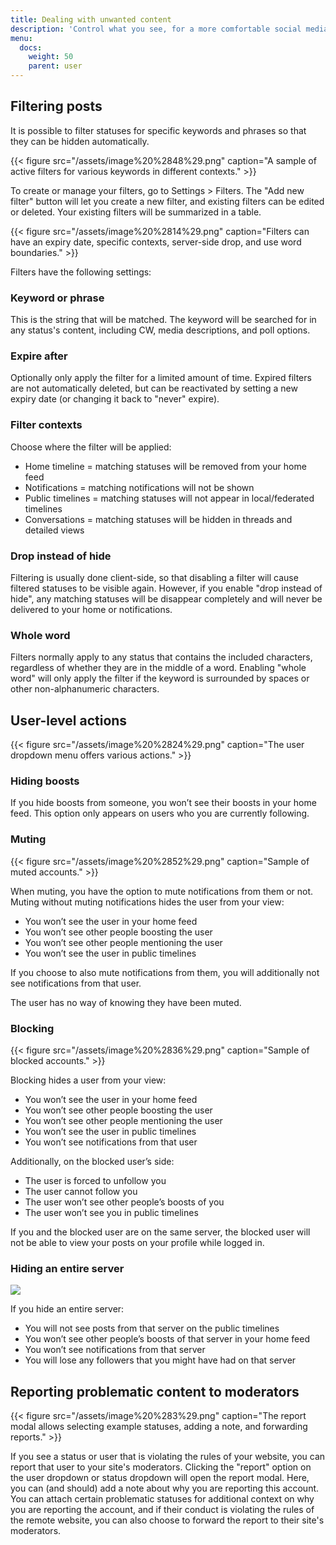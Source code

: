 ```yaml
---
title: Dealing with unwanted content
description: 'Control what you see, for a more comfortable social media experience.'
menu:
  docs:
    weight: 50
    parent: user
---
```


## Filtering posts <a id="blocking-and-muting"></a>

It is possible to filter statuses for specific keywords and phrases so that they can be hidden automatically.

{{< figure src="/assets/image%20%2848%29.png" caption="A sample of active filters for various keywords in different contexts." >}}

To create or manage your filters, go to Settings &gt; Filters. The "Add new filter" button will let you create a new filter, and existing filters can be edited or deleted. Your existing filters will be summarized in a table.

{{< figure src="/assets/image%20%2814%29.png" caption="Filters can have an expiry date, specific contexts, server-side drop, and use word boundaries." >}}

Filters have the following settings:

### Keyword or phrase

This is the string that will be matched. The keyword will be searched for in any status's content, including CW, media descriptions, and poll options.

### Expire after

Optionally only apply the filter for a limited amount of time. Expired filters are not automatically deleted, but can be reactivated by setting a new expiry date \(or changing it back to "never" expire\).

### Filter contexts

Choose where the filter will be applied:

* Home timeline = matching statuses will be removed from your home feed
* Notifications = matching notifications will not be shown
* Public timelines = matching statuses will not appear in local/federated timelines
* Conversations = matching statuses will be hidden in threads and detailed views

### Drop instead of hide

Filtering is usually done client-side, so that disabling a filter will cause filtered statuses to be visible again. However, if you enable "drop instead of hide", any matching statuses will be disappear completely and will never be delivered to your home or notifications.

### Whole word

Filters normally apply to any status that contains the included characters, regardless of whether they are in the middle of a word. Enabling "whole word" will only apply the filter if the keyword is surrounded by spaces or other non-alphanumeric characters.

## User-level actions <a id="blocking-and-muting"></a>

{{< figure src="/assets/image%20%2824%29.png" caption="The user dropdown menu offers various actions." >}}

### Hiding boosts <a id="hiding-boosts"></a>

If you hide boosts from someone, you won’t see their boosts in your home feed. This option only appears on users who you are currently following.

### Muting <a id="muting"></a>

{{< figure src="/assets/image%20%2852%29.png" caption="Sample of muted accounts." >}}

When muting, you have the option to mute notifications from them or not. Muting without muting notifications hides the user from your view:

* You won’t see the user in your home feed
* You won’t see other people boosting the user
* You won’t see other people mentioning the user
* You won’t see the user in public timelines

If you choose to also mute notifications from them, you will additionally not see notifications from that user.

The user has no way of knowing they have been muted.

### Blocking <a id="blocking"></a>

{{< figure src="/assets/image%20%2836%29.png" caption="Sample of blocked accounts." >}}

Blocking hides a user from your view:

* You won’t see the user in your home feed
* You won’t see other people boosting the user
* You won’t see other people mentioning the user
* You won’t see the user in public timelines
* You won’t see notifications from that user

Additionally, on the blocked user’s side:

* The user is forced to unfollow you
* The user cannot follow you
* The user won’t see other people’s boosts of you
* The user won’t see you in public timelines

If you and the blocked user are on the same server, the blocked user will not be able to view your posts on your profile while logged in.

### Hiding an entire server <a id="hiding-an-entire-server"></a>

![](/assets/image%20%2861%29.png)

If you hide an entire server:

* You will not see posts from that server on the public timelines
* You won’t see other people’s boosts of that server in your home feed
* You won’t see notifications from that server
* You will lose any followers that you might have had on that server

## Reporting problematic content to moderators

{{< figure src="/assets/image%20%283%29.png" caption="The report modal allows selecting example statuses, adding a note, and forwarding reports." >}}

If you see a status or user that is violating the rules of your website, you can report that user to your site's moderators. Clicking the "report" option on the user dropdown or status dropdown will open the report modal. Here, you can \(and should\) add a note about why you are reporting this account. You can attach certain problematic statuses for additional context on why you are reporting the account, and if their conduct is violating the rules of the remote website, you can also choose to forward the report to their site's moderators.

